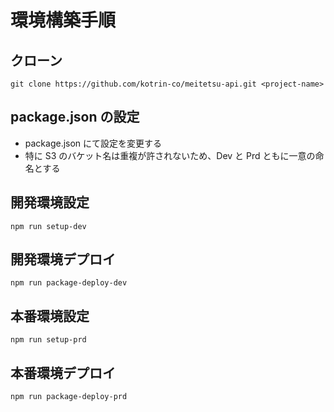 # 環境構築手順

## クローン

```
git clone https://github.com/kotrin-co/meitetsu-api.git <project-name>
```

## package.json の設定

- package.json にて設定を変更する
- 特に S3 のバケット名は重複が許されないため、Dev と Prd ともに一意の命名とする

## 開発環境設定

```
npm run setup-dev
```

## 開発環境デプロイ

```
npm run package-deploy-dev
```

## 本番環境設定

```
npm run setup-prd
```

## 本番環境デプロイ

```
npm run package-deploy-prd
```
